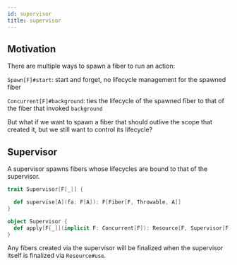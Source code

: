 ```yaml
---
id: supervisor
title: supervisor
---
```


## Motivation

There are multiple ways to spawn a fiber to run an action:

`Spawn[F]#start`: start and forget, no lifecycle management for the spawned fiber 

`Concurrent[F]#background`: ties the lifecycle of the spawned fiber to that of the fiber that invoked `background`

But what if we want to spawn a fiber that should outlive the scope that created
it, but we still want to control its lifecycle?

## Supervisor

A supervisor spawns fibers whose lifecycles are bound to that of the supervisor.

```scala
trait Supervisor[F[_]] {

  def supervise[A](fa: F[A]): F[Fiber[F, Throwable, A]]
}

object Supervisor {
  def apply[F[_]](implicit F: Concurrent[F]): Resource[F, Supervisor[F]]
}
```

Any fibers created via the supervisor will be finalized when the supervisor itself
is finalized via `Resource#use`.

